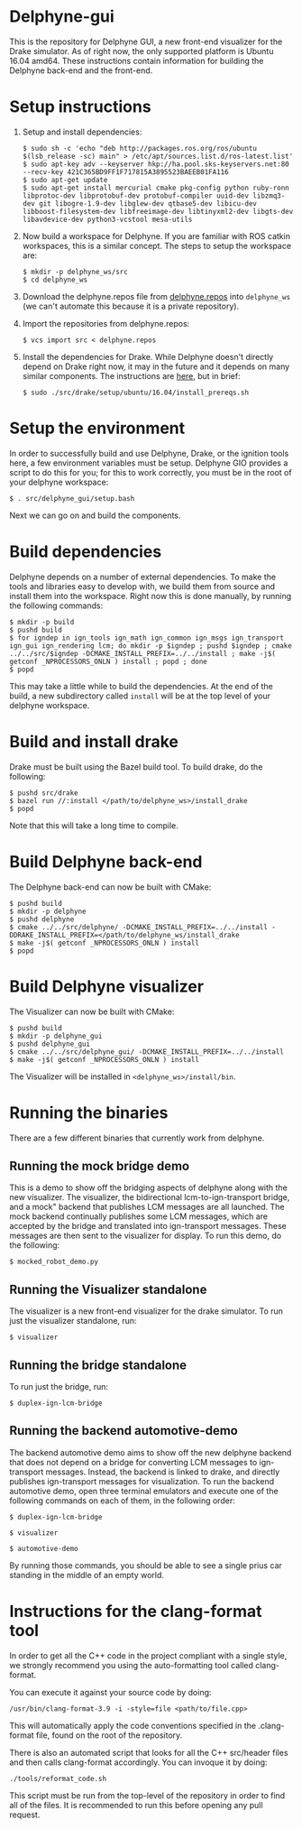 # Delphyne-gui

This is the repository for Delphyne GUI, a new front-end visualizer for the
Drake simulator. As of right now, the only supported platform is
Ubuntu 16.04 amd64. These instructions contain information for building the
Delphyne back-end and the front-end.

# Setup instructions

1.  Setup and install dependencies:

    ```
    $ sudo sh -c 'echo "deb http://packages.ros.org/ros/ubuntu $(lsb_release -sc) main" > /etc/apt/sources.list.d/ros-latest.list'
    $ sudo apt-key adv --keyserver hkp://ha.pool.sks-keyservers.net:80 --recv-key 421C365BD9FF1F717815A3895523BAEEB01FA116
    $ sudo apt-get update
    $ sudo apt-get install mercurial cmake pkg-config python ruby-ronn libprotoc-dev libprotobuf-dev protobuf-compiler uuid-dev libzmq3-dev git libogre-1.9-dev libglew-dev qtbase5-dev libicu-dev libboost-filesystem-dev libfreeimage-dev libtinyxml2-dev libgts-dev libavdevice-dev python3-vcstool mesa-utils
    ```

1.  Now build a workspace for Delphyne. If you are familiar with ROS catkin
workspaces, this is a similar concept. The steps to setup the workspace are:

    ```
    $ mkdir -p delphyne_ws/src
    $ cd delphyne_ws
    ```

1.  Download the delphyne.repos file from [delphyne.repos](https://github.com/ToyotaResearchInstitute/delphyne-gui/blob/master/delphyne.repos) into
 `delphyne_ws` (we can't automate this because it is a private repository).

1.  Import the repositories from delphyne.repos:

    ```
    $ vcs import src < delphyne.repos
    ```

1.  Install the dependencies for Drake. While Delphyne doesn't directly depend
on Drake right now, it may in the future and it depends on many similar
components. The instructions are [here](http://drake.mit.edu/from_source.html),
but in brief:

    ```
    $ sudo ./src/drake/setup/ubuntu/16.04/install_prereqs.sh
    ```

# Setup the environment
In order to successfully build and use Delphyne, Drake, or the ignition tools
here, a few environment variables must be setup. Delphyne GIO provides a script
to do this for you; for this to work correctly, you must be in the root of your
delphyne workspace:

```
$ . src/delphyne_gui/setup.bash
```

Next we can go on and build the components.

# Build dependencies

Delphyne depends on a number of external dependencies. To make the tools and
libraries easy to develop with, we build them from source and install them into
the workspace. Right now this is done manually, by running the following
commands:

```
$ mkdir -p build
$ pushd build
$ for igndep in ign_tools ign_math ign_common ign_msgs ign_transport ign_gui ign_rendering lcm; do mkdir -p $igndep ; pushd $igndep ; cmake ../../src/$igndep -DCMAKE_INSTALL_PREFIX=../../install ; make -j$( getconf _NPROCESSORS_ONLN ) install ; popd ; done
$ popd
```

This may take a little while to build the dependencies. At the end of the build,
a new subdirectory called `install` will be at the top level of your
delphyne workspace.

# Build and install drake

Drake must be built using the Bazel build tool. To build drake, do the
following:

```
$ pushd src/drake
$ bazel run //:install </path/to/delphyne_ws>/install_drake
$ popd
```

Note that this will take a long time to compile.

# Build Delphyne back-end

The Delphyne back-end can now be built with CMake:

```
$ pushd build
$ mkdir -p delphyne
$ pushd delphyne
$ cmake ../../src/delphyne/ -DCMAKE_INSTALL_PREFIX=../../install -DDRAKE_INSTALL_PREFIX=</path/to/delphyne_ws/install_drake
$ make -j$( getconf _NPROCESSORS_ONLN ) install
$ popd
```

# Build Delphyne visualizer

The Visualizer can now be built with CMake:

```
$ pushd build
$ mkdir -p delphyne_gui
$ pushd delphyne_gui
$ cmake ../../src/delphyne_gui/ -DCMAKE_INSTALL_PREFIX=../../install
$ make -j$( getconf _NPROCESSORS_ONLN ) install
```

The Visualizer will be installed in `<delphyne_ws>/install/bin`.

# Running the binaries

There are a few different binaries that currently work from delphyne.

## Running the mock bridge demo

This is a demo to show off the bridging aspects of delphyne along with the new
visualizer.  The visualizer, the bidirectional lcm-to-ign-transport bridge, and
a mock" backend that publishes LCM messages are all launched.  The mock backend
continually publishes some LCM messages, which are accepted by the bridge and
translated into ign-transport messages.  These messages are then sent to the
visualizer for display.  To run this demo, do the following:

```
$ mocked_robot_demo.py
```

## Running the Visualizer standalone

The visualizer is a new front-end visualizer for the drake simulator.
To run just the visualizer standalone, run:

```
$ visualizer
```

## Running the bridge standalone

To run just the bridge, run:

```
$ duplex-ign-lcm-bridge
```

## Running the backend automotive-demo

The backend automotive demo aims to show off the new delphyne backend that does
not depend on a bridge for converting LCM messages to ign-transport messages.
Instead, the backend is linked to drake, and directly publishes ign-transport
messages for visualization.  To run the backend automotive demo, open three
terminal emulators and execute one of the following commands on each of them,
in the following order:

```
$ duplex-ign-lcm-bridge
```

```
$ visualizer
```

```
$ automotive-demo
```

By running those commands, you should be able to see a single prius car standing in the middle of an empty world.


# Instructions for the clang-format tool
In order to get all the C++ code in the project compliant with a single style, we strongly recommend you using the auto-formatting tool called clang-format.

You can execute it against your source code by doing:
```
/usr/bin/clang-format-3.9 -i -style=file <path/to/file.cpp>
```
This will automatically apply the code conventions specified in the .clang-format file, found on the root of the repository.

There is also an automated script that looks for all the C++ src/header files and then calls clang-format accordingly. You can invoque it by doing:

```
./tools/reformat_code.sh
```

This script must be run from the top-level of the repository in order to find
all of the files. It is recommended to run this before opening any pull request.
